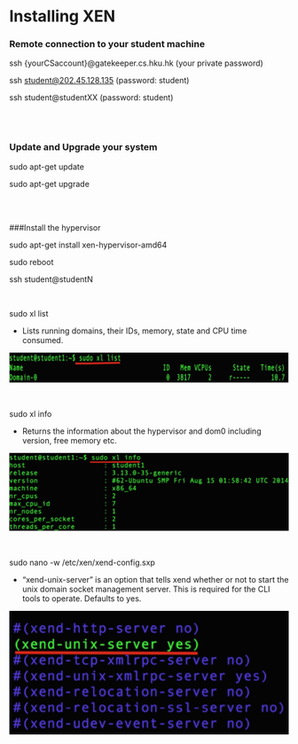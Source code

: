 # Installing XEN

### Remote connection to your student machine

ssh {yourCSaccount}@gatekeeper.cs.hku.hk (your private password)

ssh student@202.45.128.135 (password: student)

ssh student@studentXX (password: student)

<br/>
<br/>


### Update and Upgrade your system

sudo apt-get update

sudo apt-get upgrade

<br/>
<br/>


###Install the hypervisor

sudo apt-get install xen-hypervisor-amd64

sudo reboot

ssh student@studentN

<br/>


sudo xl list

* Lists running domains, their IDs, memory, state and CPU time consumed.

![](https://raw.githubusercontent.com/congqiyuan/tutorial/master/xen_installation/2.png)

<br/>


sudo xl info

* Returns the information about the hypervisor and dom0 including version, free memory etc.

![](https://raw.githubusercontent.com/congqiyuan/tutorial/master/xen_installation/3.png)

<br/>



sudo nano -w /etc/xen/xend-config.sxp

* “xend-unix-server” is an option that tells xend whether or not to start the unix domain socket management server. This is required for the CLI tools to operate. Defaults to yes.

![](https://raw.githubusercontent.com/congqiyuan/tutorial/master/xen_installation/4.png)









